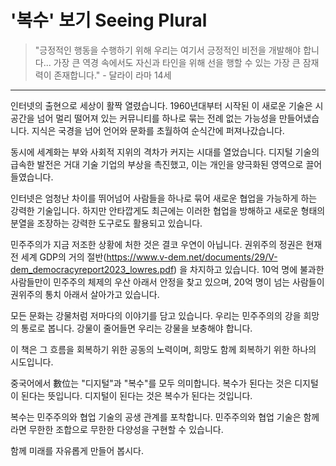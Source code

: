 # '복수' 보기 Seeing Plural

> "긍정적인 행동을 수행하기 위해 우리는 여기서 긍정적인 비전을 개발해야 합니다... 가장 큰 역경 속에서도 자신과 타인을 위해 선을 행할 수 있는 가장 큰 잠재력이 존재합니다." - 달라이 라마 14세

---

인터넷의 출현으로 세상이 활짝 열렸습니다. 1960년대부터 시작된 이 새로운 기술은 시공간을 넘어 멀리 떨어져 있는 커뮤니티를 하나로 묶는 전례 없는 가능성을 만들어냈습니다. 지식은 국경을 넘어 언어와 문화를 초월하여 순식간에 퍼져나갔습니다.

동시에 세계화는 부와 사회적 지위의 격차가 커지는 시대를 열었습니다. 디지털 기술의 급속한 발전은 거대 기술 기업의 부상을 촉진했고, 이는 개인을 양극화된 영역으로 끌어들였습니다. 

인터넷은 엄청난 차이를 뛰어넘어 사람들을 하나로 묶어 새로운 협업을 가능하게 하는 강력한 기술입니다. 하지만 안타깝게도 최근에는 이러한 협업을 방해하고 새로운 형태의 분열을 조장하는 강력한 도구로도 활용되고 있습니다. 

민주주의가 지금 저조한 상황에 처한 것은 결코 우연이 아닙니다. 권위주의 정권은 현재 전 세계 GDP의 거의 절반(https://www.v-dem.net/documents/29/V-dem_democracyreport2023_lowres.pdf) 을 차지하고 있습니다. 10억 명에 불과한 사람들만이 민주주의 체제의 우산 아래서 안정을 찾고 있으며, 20억 명이 넘는 사람들이 권위주의 통치 아래서 살아가고 있습니다. 

[^VDem]: V-Dem Institute, *민주주의 보고서 2023*(스웨덴 예테보리: V-Dem Institute, 2023): 7.

모든 문화는 강물처럼 저마다의 이야기를 담고 있습니다. 우리는 민주주의의 강을 희망의 통로로 봅니다. 강물이 줄어들면 우리는 강물을 보충해야 합니다. 

이 책은 그 흐름을 회복하기 위한 공동의 노력이며, 희망도 함께 회복하기 위한 하나의 시도입니다. 

중국어에서 數位는 "디지털"과 "복수"를 모두 의미합니다. 복수가 된다는 것은 디지털이 된다는 뜻입니다. 디지털이 된다는 것은 복수가 된다는 것입니다. 

복수는 민주주의와 협업 기술의 공생 관계를 포착합니다. 민주주의와 협업 기술은 함께라면 무한한 조합으로 무한한 다양성을 구현할 수 있습니다. 

함께 미래를 자유롭게 만들어 봅시다.

